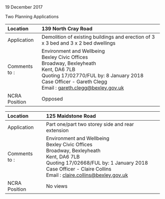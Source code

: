 19 December 2017

Two Planning Applications

| Location          | 139 North Cray Road                                                                                                                                                                                                                                    |
| :---------------- | :----------------------------------------------------------------------------------------------------------------------------------------------------------------------------------------------------------------------------------------------------- |
| Application       | Demolition of existing buildings and erection of 3 x 3 bed and 3 x 2 bed dwellings                                                                                                                                                                     |
| Comments <br>to : | Environment and Wellbeing <br>Bexley Civic Offices <br>Broadway, Bexleyheath <br>Kent, DA6 7LB <br>Quoting 17/02770/FUL by: 8 January 2018 <br>Case Officer - Gareth Clegg <br>Email : [gareth.clegg@bexley.gov.uk](mailto:gareth.clegg@bexley.gov.uk) |
| NCRA Position     | Opposed                                                                                                                                                                                                                                                |

| Location          | 125 Maidstone Road                                                                                                                                                                                                                                           |
| :---------------- | :----------------------------------------------------------------------------------------------------------------------------------------------------------------------------------------------------------------------------------------------------------- |
| Application       | Part one/part two storey side and rear extension                                                                                                                                                                                                             |
| Comments <br>to : | Environment and Wellbeing <br>Bexley Civic Offices <br>Broadway, Bexleyheath <br>Kent, DA6 7LB <br>Quoting 17/02668/FUL by: 1 January 2018 <br>Case Officer - Claire Collins <br>Email : [claire.collins@bexley.gov.uk](mailto:claire.collins@bexley.gov.uk) |
| NCRA Position     | No views                                                                                                                                                                                                                                                     |
